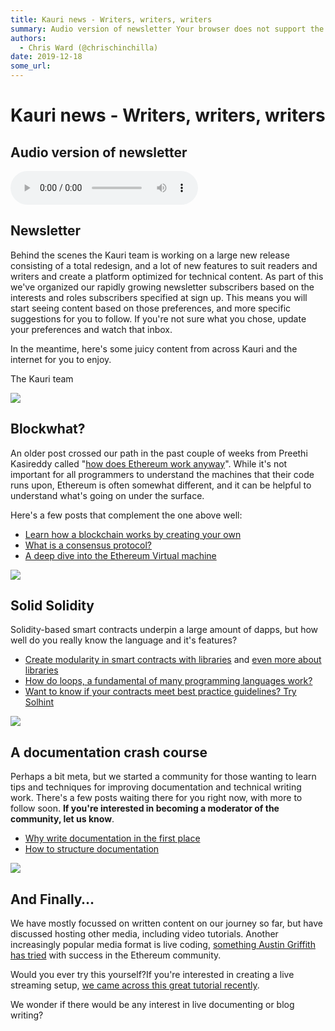 ```yaml
---
title: Kauri news - Writers, writers, writers
summary: Audio version of newsletter Your browser does not support the audio element. Newsletter Behind the scenes the Kauri team is working on a large new release consi
authors:
  - Chris Ward (@chrischinchilla)
date: 2019-12-18
some_url: 
---
```


# Kauri news - Writers, writers, writers

## Audio version of newsletter

<audio controls>
        <source src="https://ipfs.infura.io/ipfs/QmXx9sBjGruX64BxakGoGxmuvHcZLK5cy6WesobpTznyyQ">
        Your browser does not support the audio element.
      </audio>

## Newsletter

Behind the scenes the Kauri team is
  working on a large new release
  consisting of a total redesign, and
  a lot of new features to suit
  readers and writers and create a
  platform optimized for technical
  content. As part of this we've
  organized our rapidly growing
  newsletter subscribers based on the
  interests and roles subscribers
  specified at sign up. This means you
  will start seeing content based on
  those preferences, and more specific
  suggestions for you to follow. If
  you're not sure what you chose, update your preferences and watch that inbox.

  In the meantime, here's some juicy
  content from across Kauri and the
  internet for you to enjoy.

  The Kauri team

![](https://gallery.mailchimp.com/e46233ccfd6bb938ab7cbb5a3/images/09248804-bb68-41cc-b210-cc2e9644b0fe.jpg)

## Blockwhat?

An older post crossed our path in the past couple of weeks from Preethi
Kasireddy called "[how does Ethereum work anyway](https://getpocket.com/redirect?url=https%3A%2F%2Fmedium.com%2F%40preethikasireddy%2Fhow-does-ethereum-work-anyway-22d1df506369)".
While it's not important for all programmers to understand the machines
that their code runs upon, Ethereum is often somewhat different, and it
can be helpful to understand what's going on under the surface.

 Here's a few posts that complement the one above well:

-   [Learn how a blockchain works by creating your own](https://kauri.io/article/92034a0c23ed4cb4a6ca959e0a4b78b9)
-   [What is a consensus protocol?](https://kauri.io/article/1c2c9e3a3db0461584757a60ca2424a9)
-   [A deep dive into the Ethereum Virtual machine](https://kauri.io/article/b4a6d12332bd4ad58535ac2d59d95dff/v1/a-deep-dive-into-the-ethereum-virtual-machine-(evm)-part-1:-introduction)

![](https://gallery.mailchimp.com/e46233ccfd6bb938ab7cbb5a3/images/78c383cc-de94-4efc-b1ee-bd4a918cc038.jpg)

## Solid Solidity

Solidity-based smart contracts underpin a large amount of dapps, but how
well do you really know the language and it's features?

-   [Create modularity in smart contracts with libraries](https://itnext.io/libraries-and-using-for-in-solidity-5c954da04128) and [even more about libraries](https://kauri.io/article/bb7efad0f7204a67aa6fa2b71b9641bc/v1/all-you-should-know-about-libraries-in-solidity)
-   [How do loops, a fundamental of many programming languages work?](https://blog.b9lab.com/getting-loopy-with-solidity-1d51794622ad)
-   [Want to know if your contracts meet best practice guidelines? Try Solhint](https://kauri.io/article/2ff86d30589b4832ad90f6c87c08fbea/v8/lint-your-solidity-contracts-with-solhint)

![](https://gallery.mailchimp.com/e46233ccfd6bb938ab7cbb5a3/images/a4cd1aa6-8c37-46f0-b507-fc7e49a923ac.jpg)

## A documentation crash course

Perhaps a bit meta, but we started a community for those wanting to
learn tips and techniques for improving documentation and technical
writing work. There's a few posts waiting there for you right now, with
more to follow soon. **If you're interested in becoming a moderator of
the community, let us know**.

-   [Why write documentation in the first place](https://kauri.io/article/203c87d1ee4b4444b0139fe054f28607/v1/why-write-documentation)
-   [How to structure documentation](https://kauri.io/article/cb1cad8db083475389718cbea3217db2/v1/documentation-structure)

![](https://gallery.mailchimp.com/e46233ccfd6bb938ab7cbb5a3/images/c636ffdc-ac6c-46d6-b0f2-d94663097706.png)

## And Finally…

We have mostly focussed on written content on our journey so far, but have discussed hosting other media, including video tutorials. Another increasingly popular media format is live coding, [something Austin Griffith has tried](https://www.youtube.com/watch?v=qlIcqsuSh10) with success in the Ethereum community.

Would you ever try this yourself?If you're interested in creating a live streaming setup, [we came across this great tutorial recently](https://dev.to/jeremycmorgan/getting-started-with-live-coding-pgf).

We wonder if there would be any interest in live documenting or blog writing?

